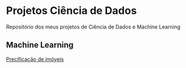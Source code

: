 # Projetos Ciência de Dados
Repositório dos meus projetos de Ciência de Dados e Machine Learning

## Machine Learning
[Precificação de imóveis](https://github.com/laym0ura/projetos_ciencia_de_dados/blob/main/Precifica%C3%A7%C3%A3o_de_im%C3%B3veis_com_Machine_Learning.ipynb)
